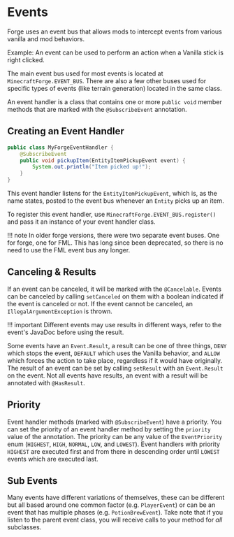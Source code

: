 Events
======

Forge uses an event bus that allows mods to intercept events from various vanilla and mod behaviors.

Example: An event can be used to perform an action when a Vanilla stick is right clicked.

The main event bus used for most events is located at `MinecraftForge.EVENT_BUS`. There are also a few other buses used for specific types of events (like terrain generation) located in the same class.

An event handler is a class that contains one or more `public void` member methods that are marked with the `@SubscribeEvent` annotation.

Creating an Event Handler
-------------------------

```java
public class MyForgeEventHandler {
	@SubscribeEvent
	public void pickupItem(EntityItemPickupEvent event) {
		System.out.println("Item picked up!");
	}
}
```
This event handler listens for the `EntityItemPickupEvent`, which is, as the name states, posted to the event bus whenever an `Entity` picks up an item.

To register this event handler, use `MinecraftForge.EVENT_BUS.register()` and pass it an instance of your event handler class.

!!! note
    In older forge versions, there were two separate event buses. One for forge, one for FML. This has long since been deprecated, so there is no need to use the FML event bus any longer.

Canceling & Results
-------------------

If an event can be canceled, it will be marked with the `@Cancelable`. Events can be canceled by calling `setCanceled` on them with a boolean indicated if the event is canceled or not. If the event cannot be canceled, an `IllegalArgumentException` is thrown.

!!! important
    Different events may use results in different ways, refer to the event's JavaDoc before using the result.

Some events have an `Event.Result`, a result can be one of three things, `DENY` which stops the event, `DEFAULT` which uses the Vanilla behavior, and `ALLOW` which forces the action to take place, regardless if it would have originally. The result of an event can be set by calling `setResult` with an `Event.Result` on the event. Not all events have results, an event with a result will be annotated with `@HasResult`.

Priority
--------

Event handler methods (marked with `@SubscribeEvent`) have a priority. You can set the priority of an event handler method by setting the `priority` value of the annotation. The priority can be any value of the `EventPriority` enum (`HIGHEST`, `HIGH`, `NORMAL`, `LOW`, and `LOWEST`). Event handlers with priority `HIGHEST` are executed first and from there in descending order until `LOWEST` events which are executed last.

Sub Events
----------

Many events have different variations of themselves, these can be different but all based around one common factor (e.g. `PlayerEvent`) or can be an event that has multiple phases (e.g. `PotionBrewEvent`). Take note that if you listen to the parent event class, you will receive calls to your method for *all* subclasses.
